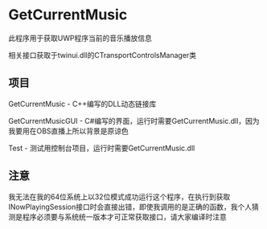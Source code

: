 # GetCurrentMusic

此程序用于获取UWP程序当前的音乐播放信息

相关接口获取于twinui.dll的CTransportControlsManager类

## 项目

GetCurrentMusic - C++编写的DLL动态链接库

GetCurrentMusicGUI - C#编写的界面，运行时需要GetCurrentMusic.dll，因为我要用在OBS直播上所以背景是原谅色

Test - 测试用控制台项目，运行时需要GetCurrentMusic.dll

## 注意

我无法在我的64位系统上以32位模式成功运行这个程序，在执行到获取INowPlayingSession接口时会直接出错，即使我调用的是正确的函数，我个人猜测是程序必须要与系统统一版本才可正常获取接口，请大家编译时注意
